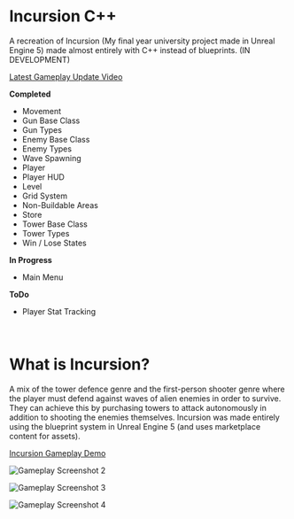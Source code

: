 # Incursion C++

A recreation of Incursion (My final year university project made in Unreal Engine 5) made almost entirely with  C++ instead of blueprints. (IN DEVELOPMENT)

[Latest Gameplay Update Video](https://www.youtube.com/watch?v=sv4A0-y4Fsc)

**Completed**
-	Movement
-	Gun Base Class
-	Gun Types
-	Enemy Base Class
-	Enemy Types
-	Wave Spawning
-	Player
-	Player HUD
-	Level
-	Grid System
-	Non-Buildable Areas
-	Store
-	Tower Base Class
-	Tower Types
-	Win / Lose States

**In Progress**
-	Main Menu

**ToDo**
-	Player Stat Tracking

<br/>

# What is Incursion?

A mix of the tower defence genre and the first-person shooter genre where the player must defend against waves of alien enemies in order to survive. 
They can achieve this by purchasing towers to attack autonomously in addition to shooting the enemies themselves. 
Incursion was made entirely using the blueprint system in Unreal Engine 5 (and uses marketplace content for assets).

[Incursion Gameplay Demo](https://youtu.be/FfDdiYMdQNU)

![Gameplay Screenshot 2](https://github.com/LukeBaughan/FYP_Incursion/assets/43883865/90cd2d3d-e392-4eb3-9270-ea3fee757590)

![Gameplay Screenshot 3](https://github.com/LukeBaughan/FYP_Incursion/assets/43883865/9e652ccb-59b4-4a66-8911-05908dc67a4c)

![Gameplay Screenshot 4](https://github.com/LukeBaughan/FYP_Incursion/assets/43883865/7e2b50cb-6caa-4559-a973-340f5a256da4)
